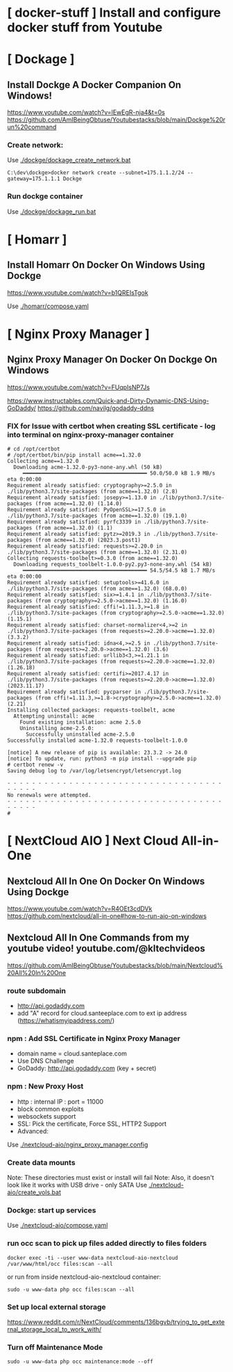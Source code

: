 [ docker-stuff ]  Install and configure docker stuff from Youtube
================================================================================

[ Dockage ]
================================================================================
## Install Dockge A Docker Companion On Windows!
https://www.youtube.com/watch?v=lEwEgR-nja4&t=0s
https://github.com/AmIBeingObtuse/Youtubestacks/blob/main/Dockge%20run%20command


### Create network:
Use [./dockge/dockage_create_network.bat](./dockge/dockage_create_network.bat)

```
C:\dev\dockge>docker network create --subnet=175.1.1.2/24 --gateway=175.1.1.1 Dockge
```

### Run dockge container

Use [./dockge/dockage_run.bat](./dockge/dockage_run.bat)

[ Homarr ]
================================================================================
## Install Homarr On Docker On Windows Using Dockge
https://www.youtube.com/watch?v=b1QREIsTgok

Use [./homarr/compose.yaml](./homarr/compose.yaml)

[ Nginx Proxy Manager ]
================================================================================
## Nginx Proxy Manager On Docker On Dockge On Windows
https://www.youtube.com/watch?v=FUqpIsNP7Js


https://www.instructables.com/Quick-and-Dirty-Dynamic-DNS-Using-GoDaddy/
https://github.com/navilg/godaddy-ddns


### FIX for Issue with certbot when creating SSL certificate - log into terminal on nginx-proxy-manager container
```
# cd /opt/certbot
# /opt/certbot/bin/pip install acme==1.32.0
Collecting acme==1.32.0
  Downloading acme-1.32.0-py3-none-any.whl (50 kB)
     ━━━━━━━━━━━━━━━━━━━━━━━━━━━━━━━━━━━━━━━━ 50.0/50.0 kB 1.9 MB/s eta 0:00:00
Requirement already satisfied: cryptography>=2.5.0 in ./lib/python3.7/site-packages (from acme==1.32.0) (2.8)
Requirement already satisfied: josepy>=1.13.0 in ./lib/python3.7/site-packages (from acme==1.32.0) (1.14.0)
Requirement already satisfied: PyOpenSSL>=17.5.0 in ./lib/python3.7/site-packages (from acme==1.32.0) (19.1.0)
Requirement already satisfied: pyrfc3339 in ./lib/python3.7/site-packages (from acme==1.32.0) (1.1)
Requirement already satisfied: pytz>=2019.3 in ./lib/python3.7/site-packages (from acme==1.32.0) (2023.3.post1)
Requirement already satisfied: requests>=2.20.0 in ./lib/python3.7/site-packages (from acme==1.32.0) (2.31.0)
Collecting requests-toolbelt>=0.3.0 (from acme==1.32.0)
  Downloading requests_toolbelt-1.0.0-py2.py3-none-any.whl (54 kB)
     ━━━━━━━━━━━━━━━━━━━━━━━━━━━━━━━━━━━━━━━━ 54.5/54.5 kB 1.7 MB/s eta 0:00:00
Requirement already satisfied: setuptools>=41.6.0 in ./lib/python3.7/site-packages (from acme==1.32.0) (68.0.0)
Requirement already satisfied: six>=1.4.1 in ./lib/python3.7/site-packages (from cryptography>=2.5.0->acme==1.32.0) (1.16.0)
Requirement already satisfied: cffi!=1.11.3,>=1.8 in ./lib/python3.7/site-packages (from cryptography>=2.5.0->acme==1.32.0) (1.15.1)
Requirement already satisfied: charset-normalizer<4,>=2 in ./lib/python3.7/site-packages (from requests>=2.20.0->acme==1.32.0) (3.3.2)
Requirement already satisfied: idna<4,>=2.5 in ./lib/python3.7/site-packages (from requests>=2.20.0->acme==1.32.0) (3.6)
Requirement already satisfied: urllib3<3,>=1.21.1 in ./lib/python3.7/site-packages (from requests>=2.20.0->acme==1.32.0) (1.26.18)
Requirement already satisfied: certifi>=2017.4.17 in ./lib/python3.7/site-packages (from requests>=2.20.0->acme==1.32.0) (2023.11.17)
Requirement already satisfied: pycparser in ./lib/python3.7/site-packages (from cffi!=1.11.3,>=1.8->cryptography>=2.5.0->acme==1.32.0) (2.21)
Installing collected packages: requests-toolbelt, acme
  Attempting uninstall: acme
    Found existing installation: acme 2.5.0
    Uninstalling acme-2.5.0:
      Successfully uninstalled acme-2.5.0
Successfully installed acme-1.32.0 requests-toolbelt-1.0.0

[notice] A new release of pip is available: 23.3.2 -> 24.0
[notice] To update, run: python3 -m pip install --upgrade pip
# certbot renew -v
Saving debug log to /var/log/letsencrypt/letsencrypt.log

- - - - - - - - - - - - - - - - - - - - - - - - - - - - - - - - - - - - - - - -
No renewals were attempted.
- - - - - - - - - - - - - - - - - - - - - - - - - - - - - - - - - - - - - - - -
#
```

[ NextCloud AIO ] Next Cloud All-in-One
================================================================================
## Nextcloud All In One On Docker On Windows Using Dockge
https://www.youtube.com/watch?v=R4OEt3cdDVk
https://github.com/nextcloud/all-in-one#how-to-run-aio-on-windows

## Nextcloud All In One Commands from my youtube video! youtube.com/@kltechvideos
https://github.com/AmIBeingObtuse/Youtubestacks/blob/main/Nextcloud%20All%20In%20One

### route subdomain
- http://api.godaddy.com
- add "A" record for cloud.santeeplace.com to ext ip address (https://whatismyipaddress.com/)

### npm : Add SSL Certificate in Nginx Proxy Manager
- domain name = cloud.santeplace.com
- Use DNS Challenge
- GoDaddy: http://api.godaddy.com (key + secret)

### npm : New Proxy Host
- http : internal IP : port = 11000
- block common exploits
- websockets support
- SSL: Pick the certificate, Force SSL, HTTP2 Support
- Advanced:

Use [./nextcloud-aio/nginx_proxy_manager.config](./nextcloud-aio/nginx_proxy_manager.config)

### Create data mounts

Note: These directories must exist or install will fail
Note: Also, it doesn't look like it works with USB drive - only SATA
Use [./nextcloud-aio/create_vols.bat](./nextcloud-aio/create_vols.bat)

### Dockge: start up services

Use [./nextcloud-aio/compose.yaml](./nextcloud-aio/compose.yaml)

### run occ scan to pick up files added directly to files folders

```
docker exec -ti --user www-data nextcloud-aio-nextcloud /var/www/html/occ files:scan --all
```

or run from inside nextcloud-aio-nextcloud container:

```
sudo -u www-data php occ files:scan --all
```


### Set up local external storage

https://www.reddit.com/r/NextCloud/comments/136bgvb/trying_to_get_external_storage_local_to_work_with/


### Turn off Maintenance Mode

```
sudo -u www-data php occ maintenance:mode --off
```